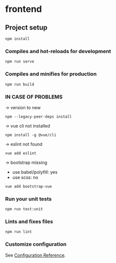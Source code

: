 # frontend

## Project setup
```
npm install
```

### Compiles and hot-reloads for development
```
npm run serve
```

### Compiles and minifies for production
```
npm run build
```

### IN CASE OF PROBLEMS
-> version to new
```
npm --legacy-peer-deps install
```
-> vue cli not installed
```
npm install -g @vue/cli
```
-> eslint not found
```
vue add eslint                    
```
-> bootstrap missing
- use babel/polyfill: yes
- use scss: no
```
vue add bootstrap-vue
```

### Run your unit tests
```
npm run test:unit
```

### Lints and fixes files
```
npm run lint
```

### Customize configuration
See [Configuration Reference](https://cli.vuejs.org/config/).
